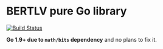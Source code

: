 # BERTLV pure Go library

[![Build Status](https://travis-ci.org/albenik/bertlv.svg?branch=master)](https://travis-ci.org/albenik/bertlv)

**Go 1.9+ due to `math/bits` dependency**
and no plans to fix it.